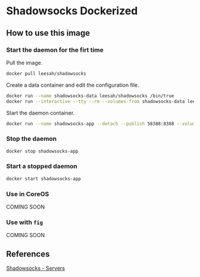 # Shadowsocks Dockerized

## How to use this image

### Start the daemon for the firt time

Pull the image.

```bash
docker pull leesah/shadowsocks
```

Create a data container and edit the configuration file.

```bash
docker run --name shadowsocks-data leesah/shadowsocks /bin/true
docker run --interactive --tty --rm --volumes-from shadowsocks-data leesah/shadowsocks vi /etc/shadowsocks/shadowsocks.json
```

Start the daemon container.

```bash
docker run --name shadowsocks-app --detach --publish 58388:8388 --volumes-from shadowsocks-data leesah/shadowsocks
```

### Stop the daemon

```bash
docker stop shadowsocks-app
```

### Start a stopped daemon

```bash
docker start shadowsocks-app
```

### Use in CoreOS

COMING SOON

### Use with `fig`

COMING SOON

## References

[Shadowsocks - Servers](http://shadowsocks.org/en/download/servers.html)
